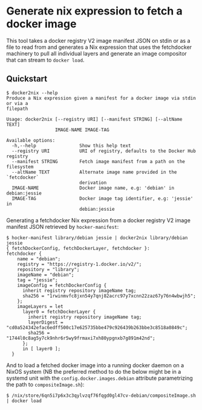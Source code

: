 # Generate nix expression to fetch a docker image
This tool takes a docker registry V2 image manifest JSON on stdin or as a file
to read from and generates a Nix expression that uses the fetchdocker machinery
to pull all individual layers and generate an image compositor that can stream
to `docker load`.

## Quickstart

```shell
$ docker2nix --help
Produce a Nix expression given a manifest for a docker image via stdin or via a
filepath

Usage: docker2nix [--registry URI] [--manifest STRING] [--altName TEXT]
                  IMAGE-NAME IMAGE-TAG

Available options:
  -h,--help                Show this help text
  --registry URI           URI of registry, defaults to the Docker Hub registry
  --manifest STRING        Fetch image manifest from a path on the filesystem
  --altName TEXT           Alternate image name provided in the `fetcdocker`
                           derivation
  IMAGE-NAME               Docker image name, e.g: 'debian' in debian:jessie
  IMAGE-TAG                Docker image tag identifier, e.g: 'jessie' in
                           debian:jessie
```

Generating a fetchdocker Nix expression from a docker registry V2 image manifest
JSON retrieved by `hocker-manifest`:

```shell
$ hocker-manifest library/debian jessie | docker2nix library/debian jessie
{ fetchDockerConfig, fetchDockerLayer, fetchdocker }:
fetchdocker {
    name = "debian";
    registry = "https://registry-1.docker.io/v2/";
    repository = "library";
    imageName = "debian";
    tag = "jessie";
    imageConfig = fetchDockerConfig {
      inherit registry repository imageName tag;
      sha256 = "1rwinmvfc8jxn54y7qnj82acrc97y7xcnn22zaz67y76n4wbwjh5";
    };
    imageLayers = let
      layer0 = fetchDockerLayer {
        inherit registry repository imageName tag;
        layerDigest = "cd0a524342efac6edff500c17e625735bbe479c926439b263bbe3c8518a0849c";
        sha256 = "1744l0c8ag5y7ck9nhr6r5wy9frmaxi7xh80ypgnxb7g891m42nd";
      };
      in [ layer0 ];
  }
```

And to load a fetched docker image into a running docker daemon on a NixOS
system (NB the preferred method to do the below might be in a systemd unit with
the `config.docker.images.debian` attribute parametrizing the path to
`compositeImage.sh`):

```shell
$ /nix/store/6qn5i7p6x3c3qylvzqf76fqgd0gl47cv-debian/compositeImage.sh | docker load
```
